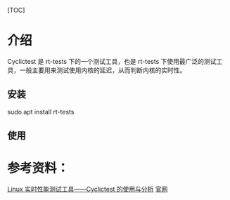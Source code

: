 [TOC]

# 介绍
Cyclictest 是 rt-tests 下的一个测试工具，也是 rt-tests 下使用最广泛的测试工具，一般主要用来测试使用内核的延迟，从而判断内核的实时性。
## 安装
sudo apt install rt-tests
## 使用
# 参考资料：
[Linux 实时性能测试工具——Cyclictest 的使用与分析](https://blog.csdn.net/lu_embedded/article/details/53486545)
[官网]()

